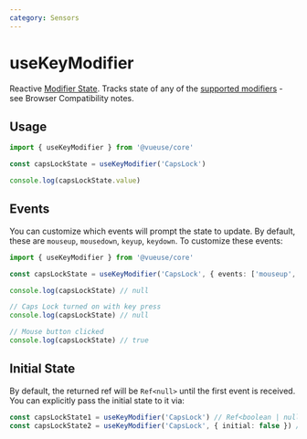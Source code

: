 ```yaml
---
category: Sensors
---
```


# useKeyModifier

Reactive [Modifier State](https://developer.mozilla.org/en-US/docs/Web/API/KeyboardEvent/getModifierState). Tracks state of any of the [supported modifiers](https://developer.mozilla.org/en-US/docs/Web/API/KeyboardEvent/getModifierState#browser_compatibility) - see Browser Compatibility notes.

## Usage

```ts
import { useKeyModifier } from '@vueuse/core'

const capsLockState = useKeyModifier('CapsLock')

console.log(capsLockState.value)
```

## Events

You can customize which events will prompt the state to update. By default, these are `mouseup`, `mousedown`, `keyup`, `keydown`. To customize these events:

```ts
import { useKeyModifier } from '@vueuse/core'

const capsLockState = useKeyModifier('CapsLock', { events: ['mouseup', 'mousedown'] })

console.log(capsLockState) // null

// Caps Lock turned on with key press
console.log(capsLockState) // null

// Mouse button clicked
console.log(capsLockState) // true
```

## Initial State

By default, the returned ref will be `Ref<null>` until the first event is received. You can explicitly pass the initial state to it via:

```ts
const capsLockState1 = useKeyModifier('CapsLock') // Ref<boolean | null>
const capsLockState2 = useKeyModifier('CapsLock', { initial: false }) // Ref<boolean>
```


